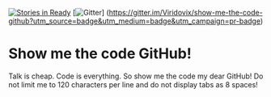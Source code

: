[![Stories in Ready](https://badge.waffle.io/Viridovix/show-me-the-code-github.png?label=ready&title=Ready)](https://waffle.io/Viridovix/show-me-the-code-github)
[![Gitter](https://badges.gitter.im/Join%20Chat.svg)]
(https://gitter.im/Viridovix/show-me-the-code-github?utm_source=badge&utm_medium=badge&utm_campaign=pr-badge)

# Show me the code GitHub!

Talk is cheap. Code is everything. So show me the code my dear GitHub! 
Do not limit me to 120 characters per line and do not display tabs as 8 spaces!
